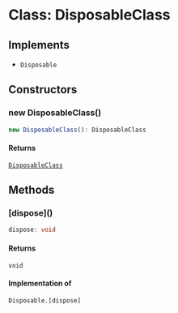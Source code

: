 # Class: DisposableClass

## Implements

- `Disposable`

## Constructors

### new DisposableClass()

```ts
new DisposableClass(): DisposableClass
```

#### Returns

[`DisposableClass`](DisposableClass.md)

## Methods

### \[dispose\]()

```ts
dispose: void
```

#### Returns

`void`

#### Implementation of

`Disposable.[dispose]`
